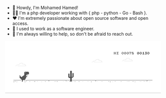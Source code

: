 - :wave: Howdy, I'm Mohamed Hamed!
- :scientist: I'm a php developer working with { php - python - Go - Bash }.
- :heart: I'm extremely passionate about open source software and open access.
- :older_man: I used to work as a software engineer.
- :raised_hands: I'm always willing to help, so don't be afraid to reach out.


![image](https://github.com/Dr-Maspix/Dr-Maspix/raw/main/dino.gif)




